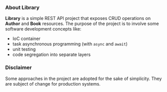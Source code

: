 ### About Library
**Library** is a simple REST API project that exposes CRUD operations on **Author** and **Book** resources. The purpose of the project is to involve some software development concepts like:
- IoC container
- task asynchronous programming (with ```async``` and ```await```)
- unit testing
- code segregation into separate layers

### Disclaimer
Some approaches in the project are adopted for the sake of simplicity. They are subject of change for production systems.
